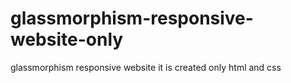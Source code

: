 # glassmorphism-responsive-website-only
glassmorphism responsive website it is created only html and css 
